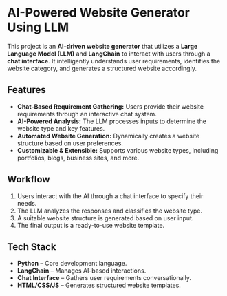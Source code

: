 # AI-Powered Website Generator Using LLM

This project is an **AI-driven website generator** that utilizes a **Large Language Model (LLM)** and **LangChain** to interact with users through a **chat interface**. It intelligently understands user requirements, identifies the website category, and generates a structured website accordingly.

## Features
- **Chat-Based Requirement Gathering:** Users provide their website requirements through an interactive chat system.
- **AI-Powered Analysis:** The LLM processes inputs to determine the website type and key features.
- **Automated Website Generation:** Dynamically creates a website structure based on user preferences.
- **Customizable & Extensible:** Supports various website types, including portfolios, blogs, business sites, and more.

## Workflow
1. Users interact with the AI through a chat interface to specify their needs.
2. The LLM analyzes the responses and classifies the website type.
3. A suitable website structure is generated based on user input.
4. The final output is a ready-to-use website template.

## Tech Stack
- **Python** – Core development language.
- **LangChain** – Manages AI-based interactions.
- **Chat Interface** – Gathers user requirements conversationally.
- **HTML/CSS/JS** – Generates structured website templates.